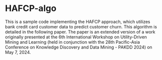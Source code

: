 # HAFCP-algo
This is a sample code implementing the HAFCP approach, which utilizes bank credit card customer data to predict customer churn. This algorithm is detailed in the following paper.
The paper is an extended version of a work originally presented at the 6th International Workshop on Utility-Driven Mining and Learning (held in conjunction with the 28th Pacific-Asia Conference on Knowledge Discovery and Data Mining - PAKDD 2024) on May 7, 2024.
